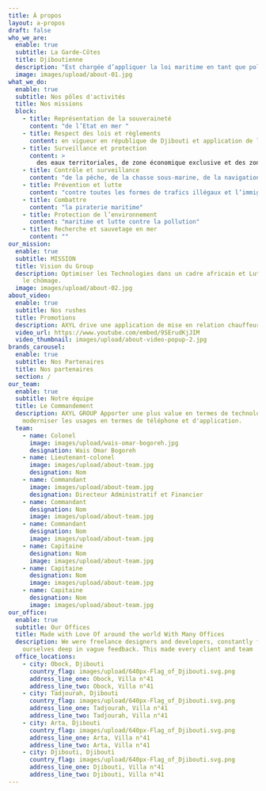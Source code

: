 ```yaml
---
title: À propos
layout: a-propos
draft: false
who_we_are:
  enable: true
  subtitle: La Garde-Côtes
  title: Djiboutienne
  description: "Est chargée d’appliquer la loi maritime en tant que police de la mer. La République de Djibouti est située au carrefour du commerce maritime mondial. Le passage obligatoire des navires de la marine marchande qui transitent chaque jour pour acheminer leurs marchandises vers les trois continents (Amérique, Europe et Asie)."
  image: images/upload/about-01.jpg
what_we_do:
  enable: true
  subtitle: Nos pôles d'activités
  title: Nos missions
  block:
    - title: Représentation de la souveraineté
      content: "de l’Etat en mer "
    - title: Respect des lois et règlements
      content: en vigueur en république de Djibouti et application de la loi en mer et règlements maritimes internationaux
    - title: Surveillance et protection
      content: >
        des eaux territoriales, de zone économique exclusive et des zones portuaires 
    - title: Contrôle et surveillance
      content: "de la pêche, de la chasse sous-marine, de la navigation de plaisance ou commerciale ainsi que du respect de la réglementation douanière"
    - title: Prévention et lutte
      content: "contre toutes les formes de trafics illégaux et l’immigration clandestine"
    - title: Combattre 
      content: "la piraterie maritime"
    - title: Protection de l’environnement 
      content: "maritime et lutte contre la pollution"
    - title: Recherche et sauvetage en mer
      content: ""
our_mission:
  enable: true
  subtitle: MISSION
  title: Vision du Group
  description: Optimiser les Technologies dans un cadre africain et Lutter contre
    le chômage.
  image: images/upload/about-02.jpg
about_video:
  enable: true
  subtitle: Nos rushes
  title: Promotions
  description: AXYL drive une application de mise en relation chauffeurs / clients
  video_url: https://www.youtube.com/embed/9SErudKjJIM
  video_thumbnail: images/upload/about-video-popup-2.jpg
brands_carousel:
  enable: true
  subtitle: Nos Partenaires
  title: Nos partenaires
  section: /
our_team:
  enable: true
  subtitle: Notre équipe
  title: Le Commandement
  description: AXYL GROUP Apporter une plus value en termes de technologie et
    moderniser les usages en termes de téléphone et d'application.
  team:
    - name: Colonel
      image: images/upload/wais-omar-bogoreh.jpg
      designation: Wais Omar Bogoreh
    - name: Lieutenant-colonel
      image: images/upload/about-team.jpg
      designation: Nom
    - name: Commandant
      image: images/upload/about-team.jpg
      designation: Directeur Administratif et Financier
    - name: Commandant
      designation: Nom
      image: images/upload/about-team.jpg
    - name: Commandant
      designation: Nom
      image: images/upload/about-team.jpg
    - name: Capitaine
      designation: Nom
      image: images/upload/about-team.jpg
    - name: Capitaine
      designation: Nom
      image: images/upload/about-team.jpg
    - name: Capitaine
      designation: Nom
      image: images/upload/about-team.jpg
our_office:
  enable: true
  subtitle: Our Offices
  title: Made with Love Of around the world With Many Offices
  description: We were freelance designers and developers, constantly finding <br>
    ourselves deep in vague feedback. This made every client and team
  office_locations:
    - city: Obock, Djibouti
      country_flag: images/upload/640px-Flag_of_Djibouti.svg.png
      address_line_one: Obock, Villa n°41
      address_line_two: Obock, Villa n°41
    - city: Tadjourah, Djibouti
      country_flag: images/upload/640px-Flag_of_Djibouti.svg.png
      address_line_one: Tadjourah, Villa n°41
      address_line_two: Tadjourah, Villa n°41
    - city: Arta, Djibouti
      country_flag: images/upload/640px-Flag_of_Djibouti.svg.png
      address_line_one: Arta, Villa n°41
      address_line_two: Arta, Villa n°41
    - city: Djibouti, Djibouti
      country_flag: images/upload/640px-Flag_of_Djibouti.svg.png
      address_line_one: Djibouti, Villa n°41
      address_line_two: Djibouti, Villa n°41
---
```

